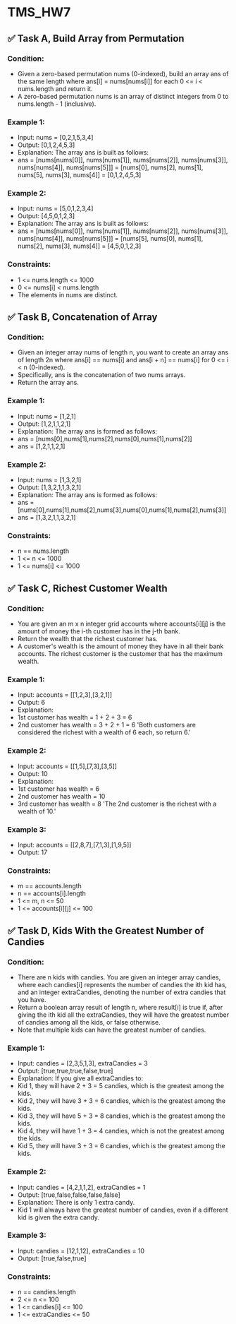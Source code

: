 # TMS_HW7

## ✅ Task A, Build Array from Permutation 
### Condition:
- Given a zero-based permutation nums (0-indexed), build an array ans of the same length where ans[i] = nums[nums[i]] for each 0 <= i < nums.length and return it.
- A zero-based permutation nums is an array of distinct integers from 0 to nums.length - 1 (inclusive).

### Example 1:
- Input: nums = [0,2,1,5,3,4]
- Output: [0,1,2,4,5,3]
- Explanation: The array ans is built as follows: 
- ans = [nums[nums[0]], nums[nums[1]], nums[nums[2]], nums[nums[3]], nums[nums[4]], nums[nums[5]]]
    = [nums[0], nums[2], nums[1], nums[5], nums[3], nums[4]]
    = [0,1,2,4,5,3]

### Example 2:
- Input: nums = [5,0,1,2,3,4]
- Output: [4,5,0,1,2,3]
- Explanation: The array ans is built as follows:
- ans = [nums[nums[0]], nums[nums[1]], nums[nums[2]], nums[nums[3]], nums[nums[4]], nums[nums[5]]]
    = [nums[5], nums[0], nums[1], nums[2], nums[3], nums[4]]
    = [4,5,0,1,2,3]
 
### Constraints:
- 1 <= nums.length <= 1000
- 0 <= nums[i] < nums.length
- The elements in nums are distinct.

## ✅ Task B, Concatenation of Array
### Condition:
- Given an integer array nums of length n, you want to create an array ans of length 2n where ans[i] == nums[i] and ans[i + n] == nums[i] for 0 <= i < n (0-indexed).
- Specifically, ans is the concatenation of two nums arrays.
- Return the array ans.

### Example 1:
- Input: nums = [1,2,1]
- Output: [1,2,1,1,2,1]
- Explanation: The array ans is formed as follows:
- ans = [nums[0],nums[1],nums[2],nums[0],nums[1],nums[2]]
- ans = [1,2,1,1,2,1]

### Example 2:
- Input: nums = [1,3,2,1]
- Output: [1,3,2,1,1,3,2,1]
- Explanation: The array ans is formed as follows:
- ans = [nums[0],nums[1],nums[2],nums[3],nums[0],nums[1],nums[2],nums[3]]
- ans = [1,3,2,1,1,3,2,1]
 
### Constraints:
- n == nums.length
- 1 <= n <= 1000
- 1 <= nums[i] <= 1000

## ✅ Task C, Richest Customer Wealth
### Condition:
- You are given an m x n integer grid accounts where accounts[i][j] is the amount of money the i-th customer has in the j-th bank. 
- Return the wealth that the richest customer has.
- A customer's wealth is the amount of money they have in all their bank accounts. The richest customer is the customer that has the maximum wealth.

### Example 1:
- Input: accounts = [[1,2,3],[3,2,1]]
- Output: 6
- Explanation:
- 1st customer has wealth = 1 + 2 + 3 = 6
- 2nd customer has wealth = 3 + 2 + 1 = 6
'Both customers are considered the richest with a wealth of 6 each, so return 6.'

### Example 2:
- Input: accounts = [[1,5],[7,3],[3,5]]
- Output: 10
- Explanation: 
- 1st customer has wealth = 6
- 2nd customer has wealth = 10 
- 3rd customer has wealth = 8
'The 2nd customer is the richest with a wealth of 10.'

### Example 3:
- Input: accounts = [[2,8,7],[7,1,3],[1,9,5]]
- Output: 17
 
### Constraints:
- m == accounts.length
- n == accounts[i].length
- 1 <= m, n <= 50
- 1 <= accounts[i][j] <= 100

## ✅ Task D, Kids With the Greatest Number of Candies
### Condition:
- There are n kids with candies. You are given an integer array candies, where each candies[i] represents the number of candies the ith kid has, and an integer extraCandies, denoting the number of extra candies that you have.
- Return a boolean array result of length n, where result[i] is true if, after giving the ith kid all the extraCandies, they will have the greatest number of candies among all the kids, or false otherwise.
- Note that multiple kids can have the greatest number of candies.

### Example 1:
- Input: candies = [2,3,5,1,3], extraCandies = 3
- Output: [true,true,true,false,true] 
- Explanation: If you give all extraCandies to:
- Kid 1, they will have 2 + 3 = 5 candies, which is the greatest among the kids.
- Kid 2, they will have 3 + 3 = 6 candies, which is the greatest among the kids.
- Kid 3, they will have 5 + 3 = 8 candies, which is the greatest among the kids.
- Kid 4, they will have 1 + 3 = 4 candies, which is not the greatest among the kids.
- Kid 5, they will have 3 + 3 = 6 candies, which is the greatest among the kids.

### Example 2:
- Input: candies = [4,2,1,1,2], extraCandies = 1
- Output: [true,false,false,false,false] 
- Explanation: There is only 1 extra candy.
- Kid 1 will always have the greatest number of candies, even if a different kid is given the extra candy.

### Example 3:
- Input: candies = [12,1,12], extraCandies = 10
- Output: [true,false,true]
 
### Constraints:
- n == candies.length
- 2 <= n <= 100
- 1 <= candies[i] <= 100
- 1 <= extraCandies <= 50
